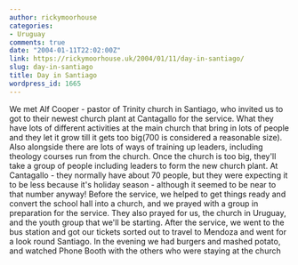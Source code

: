 ```yaml
---
author: rickymoorhouse
categories:
- Uruguay
comments: true
date: "2004-01-11T22:02:00Z"
link: https://rickymoorhouse.uk/2004/01/11/day-in-santiago/
slug: day-in-santiago
title: Day in Santiago
wordpress_id: 1665
---
```


We met Alf Cooper - pastor of Trinity church in Santiago, who invited us to got to their newest church plant at Cantagallo for the service. What they have lots of different activities at the main church that bring in lots of people and they let it grow till it gets too big(700 is considered a reasonable size). Also alongside there are lots of ways of training up leaders, including theology courses run from the church. Once the church is too big, they'll take a group of people including leaders to form the new church plant. At Cantagallo - they normally have about 70 people, but they were expecting it to be less because it's holiday season - although it seemed to be near to that number anyway! Before the service, we helped to get things ready and convert the school hall into a church, and we prayed with a group in preparation for the service. They also prayed for us, the church in Uruguay, and the youth group that we'll be starting. After the service, we went to the bus station and got our tickets sorted out to travel to Mendoza and went for a look round Santiago. In the evening we had burgers and mashed potato, and watched Phone Booth with the others who were staying at the church
